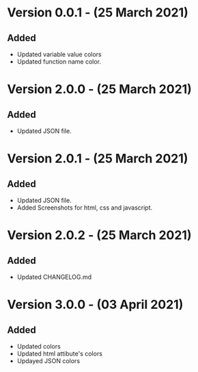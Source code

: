 # Version 0.0.1 - (25 March 2021)
## Added
- Updated variable value colors
- Updated function name color.

# Version 2.0.0 - (25 March 2021)
## Added
- Updated JSON file.
# Version 2.0.1 - (25 March 2021)
## Added
- Updated JSON file.
- Added Screenshots for html, css and javascript.


# Version 2.0.2 - (25 March 2021)
## Added
- Updated CHANGELOG.md

# Version 3.0.0 - (03 April 2021)
## Added
- Updated colors
- Updated html attibute's colors
- Updayed JSON colors

